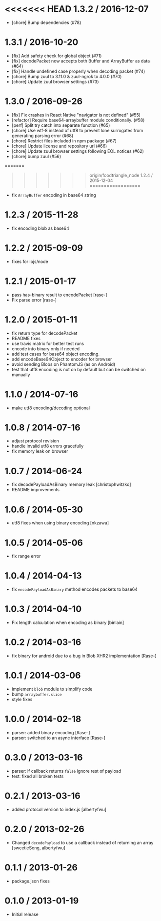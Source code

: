
<<<<<<< HEAD
1.3.2 / 2016-12-07
==================

  * [chore] Bump dependencies (#78)

1.3.1 / 2016-10-20
==================

  * [fix] Add safety check for global object (#71)
  * [fix] decodePacket now accepts both Buffer and ArrayBuffer as data (#64)
  * [fix] Handle undefined case properly when decoding packet (#74)
  * [chore] Bump zuul to 3.11.0 & zuul-ngrok to 4.0.0 (#70)
  * [chore] Update zuul browser settings (#73)

1.3.0 / 2016-09-26
==================

  * [fix] Fix crashes in React Native "navigator is not defined" (#55)
  * [refactor] Require base64-arraybuffer module conditionally. (#58)
  * [perf] Split try catch into separate function (#65)
  * [chore] Use wtf-8 instead of utf8 to prevent lone surrogates from generating parsing error (#68)
  * [chore] Restrict files included in npm package (#67)
  * [chore] Update license and repository url (#66)
  * [chore] Update zuul browser settings following EOL notices (#62)
  * [chore] bump zuul (#56)

=======
>>>>>>> origin/foodtriangle_node
1.2.4 / 2015-12-04
==================

  * fix `ArrayBuffer` encoding in base64 string

1.2.3 / 2015-11-28
==================

  * fix encoding blob as base64

1.2.2 / 2015-09-09
==================

  * fixes for iojs/node

1.2.1 / 2015-01-17
==================

 * pass has-binary result to encodePacket [rase-]
 * Fix parse error [rase-]

1.2.0 / 2015-01-11
==================

 * fix return type for decodePacket
 * README fixes
 * use travis matrix for better test runs
 * encode into binary only if needed
 * add test cases for base64 object encoding.
 * add encodeBase64Object to encoder for browser
 * avoid sending Blobs on PhantomJS (as on Android)
 * test that utf8 encoding is not on by default but can be switched on manually

1.1.0 / 2014-07-16
==================

 * make utf8 encoding/decoding optional

1.0.8 / 2014-07-16
==================

 * adjust protocol revision
 * handle invalid utf8 errors gracefully
 * fix memory leak on browser

1.0.7 / 2014-06-24
==================

 * fix decodePayloadAsBinary memory leak [christophwitzko]
 * README improvements

1.0.6 / 2014-05-30
==================

 * utf8 fixes when using binary encoding [nkzawa]

1.0.5 / 2014-05-06
==================

 * fix range error

1.0.4 / 2014-04-13
==================

 * fix `encodePayloadAsBinary` method encodes packets to base64

1.0.3 / 2014-04-10
==================

 * Fix length calculation when encoding as binary [binlain]

1.0.2 / 2014-03-16
==================

 * fix binary for android due to a bug in Blob XHR2 implementation [Rase-]

1.0.1 / 2014-03-06
==================

 * implement `blob` module to simplify code
 * bump `arraybuffer.slice`
 * style fixes

1.0.0 / 2014-02-18
==================

 * parser: added binary encoding [Rase-]
 * parser: switched to an async interface [Rase-]

0.3.0 / 2013-03-16
==================

  * parser: if callback returns `false` ignore rest of payload
  * test: fixed all broken tests

0.2.1 / 2013-03-16
==================

  * added protocol version to index.js [albertyfwu]

0.2.0 / 2013-02-26
==================

  * Changed `decodePayload` to use a callback instead of returning an array [sweetieSong, albertyfwu]

0.1.1 / 2013-01-26
==================

  * package.json fixes

0.1.0 / 2013-01-19
==================

  * Initial release
